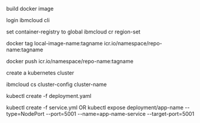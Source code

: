 build docker image

login ibmcloud cli

set container-registry to global
ibmcloud cr region-set

docker tag local-image-name:tagname  icr.io/namespace/repo-name:tagname

docker push icr.io/namespace/repo-name:tagname

create a kubernetes cluster 

ibmcloud cs cluster-config cluster-name 

kubectl create -f deployment.yaml

kubectl create -f service.yml OR kubectl expose deployment/app-name --type=NodePort --port=5001 --name=app-name-service --target-port=5001



